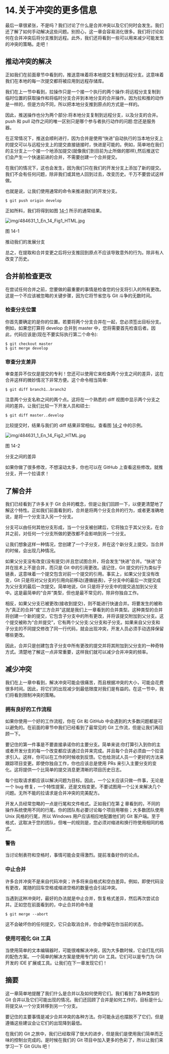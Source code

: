 # 14.关于冲突的更多信息

最后一章很紧张，不是吗？我们讨论了什么是合并冲突以及它们何时会发生。我们还了解了如何手动解决这些问题。别担心，这一章会容易消化很多。我们将讨论如何在合并冲突后将分支推到远程。此外，我们还将看到一些可以用来减少可能发生的冲突的策略。走吧！

## 推动冲突的解决

正如我们在前面章节中看到的，推送意味着将本地提交复制到远程分支。这意味着我们在本地的每一次提交都将被应用到远程存储库。

我们在上一节中看到，拉操作只是一个接一个执行的两个操作:将远程分支复制到临时位置的获取操作和将临时分支合并到本地分支的合并操作。因为拉和推的动作是一样的，但是方向不同，所以把本地分支推到原点的方式是一样的。

因此，推送操作也分为两个部分:将本地分支复制到远程分支，以及分支的合并。push 和 pull 动作之间的唯一区别只是哪个参与者执行动作的问题:您还是服务器。

在正常情况下，推送会顺利进行，因为合并是使用“快进”自动执行的当本地分支上的提交可以与远程分支上的提交直接链接时，快进是可能的。例如，简单地在我们的主分支上一个接一个地添加提交(就像我们到目前为止所做的那样),然后推送它们会产生一个快速前进的合并，不需要创建一个合并提交。

在我们的情况下，这也会发生，因为我们只在我们的开发分支上添加了新的提交。我们不会有任何问题，除非我们或其他人回到过去，改变历史。千万不要尝试这样做。

也就是说，让我们使用通常的命令来推进我们的开发分支。

```
$ git push origin develop

```

正如所料，我们将得到如图 [14-1](#Fig1) 所示的通常结果。

![img/484631_1_En_14_Fig1_HTML.jpg](img/484631_1_En_14_Fig1_HTML.jpg)

图 14-1

推动我们的发展分支

总之，在提取和合并变更之后将分支推回到原点不应该导致意外的行为。除非有人改变了历史。

## 合并前检查更改

在尝试任何合并之前，您要做的最重要的事情是检查您的分支将引入的所有更改。这是一个不应该被忽略的关键步骤，因为它将节省您与 Git 斗争的无数时间。

### 检查分支位置

你首先要确定的是你的位置。若要将两个分支合并在一起，您必须签出目标分支。例如，如果您打算将 develop 合并到 master 中，您将需要首先检查后者。因此，代码应该是(现在不要实际执行第二个命令):

```
$ git checkout master
$ git merge develop

```

### 审查分支差异

审查差异不仅仅是提交的专利！您还可以使用它来检查两个分支之间的差异，这在合并这样的微妙情况下非常方便。这个命令相当简单:

```
$ git diff branch1..branch2

```

注意两个分支名称之间的两个点。这将在一个熟悉的 diff 视图中显示两个分支之间的差异。让我们比较一下开发人员和硕士:

```
$ git diff master..develop

```

比较提交时，结果与我们的 diff 结果非常相似。查看图 [14-2](#Fig2) 中的示例。

![img/484631_1_En_14_Fig2_HTML.jpg](img/484631_1_En_14_Fig2_HTML.jpg)

图 14-2

分支之间的差异

如果你做了很多修改，不想滚动太多，你也可以在 GitHub 上查看这些修改。就推分支，开一个拉请求！

## 了解合并

我们已经看到了许多关于 Git 合并的概念，但是让我们回顾一下，以便更清楚地了解这个特性。正如我们前面看到的，合并是将两个分支合并的行为，或者更准确地说，是将一个分支注入另一个分支。

分支可以由任何其他分支形成，当一个分支被创建后，它将独立于其父分支。在合并之前，对任何一个分支所做的更改都不会影响到另一个分支。

让我们想象这样一种情况，您创建了一个子分支，并在这个新分支上提交。当合并的时候，会出现几种情况。

如果父分支没有改变(没有提交)并且您试图合并，将会发生“快进”合并。“快进”合并在技术上不是合并，而只是 Git 中的引用更改。请记住，Git 提交的行为类似于链表，这意味着一个提交包含对前一个提交的引用。事实上，如果父分支没有改变，Git 只是将对父分支的引用向前移动(遵循链表)，子分支中的最后一次提交成为父分支的最后一次提交。简单地说，Git 只是将子分支中的提交追加到父分支中。这是最简单的“合并”类型，但也是最不常见的，除非你独自工作。

相反，如果父分支已被更改(接收到提交)，则不能进行快速合并。将要发生的被称为“真正的合并”或“三方合并”这就是我们上一章看到的合并类型。这种类型的合并将创建一个新的提交，它包含子分支中的所有更改，并将该提交附加到父分支。这个提交被称为“合并提交”，它有两个父分支:父分支和子分支。如果来自父分支和子分支的不同提交修改了同一行代码，就会出现冲突，开发人员必须手动选择保留哪些更改。

因此，合并只是创建包含子分支中所有更改的提交并将其附加到父分支的一种奇特方式。清楚地了解这一点非常重要，这样我们就可以减少合并冲突的频率。

## 减少冲突

我们在上一章中看到，解决冲突可能会很痛苦，而且根据冲突的大小，可能会花费很多时间。因此，将它们的出现减少到最低限度对我们是有益的。在这一节中，我们将看到限制冲突的策略。

### 拥有良好的工作流程

如果你使用一个好的工作流程，你在 Git 和 GitHub 中会遇到的大多数问题都是可以避免的。在前面的章节中我们已经看到了最常见的 Git 工作流，但是让我们再回顾一下。

要记住的第一件事是不要直接承诺你的主要分支。简单来说:你打算引入到你的主或者开发分支的每一个改变都应该通过合并来完成。并且每个合并必须由一个拉请求引入。这样，你可以在工作的时候收到反馈。它也给测试人员一个更好的方法来跟踪项目变更。即使你独自工作，你也应该总是使用 PRs 来引入主要分支的变化。这将提供一个比简单的提交消息更清晰的项目历史日志。

每个拉取请求都应该以解决问题为目标。因此，一个公关应该只做一件事，无论是一个 bug 修复，一个特性提案，还是文档变更。不要试图用一个公关来解决几个问题。无所不能的拉请求是合并冲突的完美配方。

开发人员经常忽略的一点是行尾和文件格式。正如我们在第 [2](02.html) 章看到的，不同的操作系统使用不同的行尾。你的团队有必要讨论每个项目用哪些；大多数团队使用 Unix 风格的行尾，所以 Windows 用户应该相应地配置他们的 Git 客户端。至于格式，这取决于您的团队，但唯一的规则是，您必须对缩进和换行符使用相同的格式。

### 警告

当讨论制表符和空格时，事情可能会变得激烈。提前准备好你的论点。

### 中止合并

许多合并冲突不是来自代码冲突；许多将来自格式和空白差异。例如，即使代码没有更改，尾随的回车空格或缩进空格的数量也会引起冲突。

当遇到这种冲突时，最好的办法就是中止合并，恢复格式差异，然后再次尝试合并。正如您在前面看到的，中止合并的命令是

```
$ git merge --abort

```

这不会破坏你的任何提交，它只会取消合并，你会停留在你当前的状态。

### 使用可视化 Git 工具

当使用简单的文本编辑器时，可能很难解决冲突，因为大多数时候，它会打乱代码的配色方案。一个简单的解决方案是使用专门的 Git 工具。它们可以是专门为 Git 开发的 IDE 扩展或工具。让我们在下一章发现它们！

## 摘要

这一章简单地提醒了我们什么是合并以及如何使用它们。我们看到了各种类型的 Git 合并以及它们可能出现的情况。我们还回顾了合并是如何工作的，目标是什么:将提交从一个分支转移到另一个分支。

要记住的主要事情是减少合并冲突的各种方法。你可能永远也摆脱不了它们，但是遵循这些建议会让它们的出现降到最低。

在我们的 Git 之旅中，我们已经取得了很大的进步，但是我们是使用我们简单而乏味的控制台完成的。是时候在我们的 Git 项目中加入更多的色彩了，所以让我们来学习一下 Git GUIs 吧！